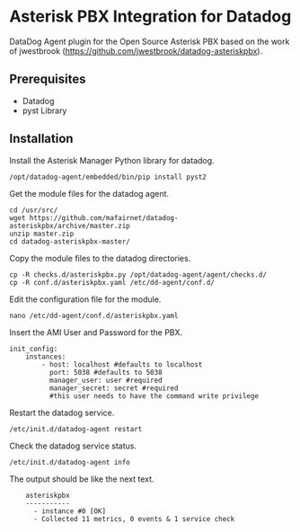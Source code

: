 Asterisk PBX Integration for Datadog
===================

DataDog Agent plugin for the Open Source Asterisk PBX based on the work of jwestbrook (https://github.com/jwestbrook/datadog-asteriskpbx).

Prerequisites
-----------
- Datadog
- pyst Library

Installation
-----------
Install the Asterisk Manager Python library for datadog.

```
/opt/datadog-agent/embedded/bin/pip install pyst2
```

Get the module files for the datadog agent.

```
cd /usr/src/
wget https://github.com/mafairnet/datadog-asteriskpbx/archive/master.zip
unzip master.zip
cd datadog-asteriskpbx-master/
```

Copy the module files to the datadog directories.

```
cp -R checks.d/asteriskpbx.py /opt/datadog-agent/agent/checks.d/
cp -R conf.d/asteriskpbx.yaml /etc/dd-agent/conf.d/
```

Edit the configuration file for the module.

```
nano /etc/dd-agent/conf.d/asteriskpbx.yaml
```

Insert the AMI User and Password for the PBX.

```
init_config:
	instances:
		- host: localhost #defaults to localhost
		  port: 5038 #defaults to 5038
		  manager_user: user #required
		  manager_secret: secret #required
		  #this user needs to have the command write privilege
```

Restart  the datadog service.

```
/etc/init.d/datadog-agent restart
```

Check the datadog service status.

```
/etc/init.d/datadog-agent info
```

The output should be like the next text.

```
    asteriskpbx
    -----------
      - instance #0 [OK]
      - Collected 11 metrics, 0 events & 1 service check
```